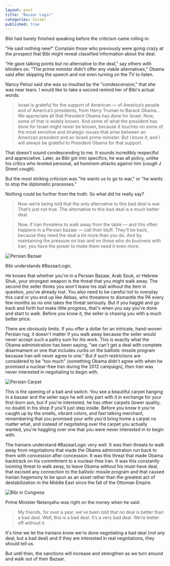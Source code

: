 ```yaml
---
layout: post
title: "Bazaar Logic"
categories: Israel
published: true
---
```


Bibi had barely finished speaking before the criticism came rolling in:

"He said nothing new!" Complain those who previously were going crazy at the prospect that Bibi might reveal classified information about the deal.

"He gave talking points but no alternative to the deal," say others with blinders on. "The prime minister didn't offer any viable alternatives," Obama said after skipping the speech and not even turning on the TV to listen.

Nancy Pelosi said she was so insulted by the "condescension," that she was near tears. I would like to take a second remind her of Bibi's actual words:

>Israel is grateful for the support of American — of America’s people and of America’s presidents, from Harry Truman to Barack Obama... We appreciate all that President Obama has done for Israel. Now, some of that is widely known. And some of what the president has done for Israel might never be known, because it touches on some of the most sensitive and strategic issues that arise between an American president and an Israeli prime minister. But I know it, and I will always be grateful to President Obama for that support.

That doesn't sound condescending to me. It sounds incredibly respectful and appreciative. Later, as Bibi got into specifics, he was all policy, unlike his critics who leveled personal, ad hominem attacks against him (*cough* J Street *cough*).

But the most striking criticism was "he wants us to go to war," or "he wants to stop the diplomatic processes."

Nothing could be further from the truth. So what did he really say?

>Now we’re being told that the only alternative to this bad deal is war. That’s just not true. The alternative to this bad deal is a much better deal.

>Now, if Iran threatens to walk away from the table — and this often happens in a Persian bazaar — call their bluff. They’ll be back, because they need the deal a lot more than you do. And by maintaining the pressure on Iran and on those who do business with Iran, you have the power to make them need it even more.

![Persian Bazaar](https://i.imgur.com/NV0siIR.jpg)

Bibi understands #BazaarLogic.

He knows that whether you're in a Persian Bazaar, Arab Souk, or Hebrew Shuk, your strongest weapon is the threat that you might walk away. The second the seller thinks you won't leave his stall without the item in question, you've already lost. You also need to be careful not to overplay this card or you end up like Abbas, who threatens to dismantle the PA every few months so no one takes the threat seriously. But if you haggle and go back and forth but make little progress, that's when you say you're done and start to walk. Before you know it, the seller is chasing you with a much better price.

There are obviously limits. If you offer a dollar for an intricate, hand-woven Persian rug, it doesn't matter if you walk away because the seller would never accept such a paltry sum for his work. This is exactly what the Obama administration has been saying, "we can't get a deal with complete disarmament or one that includes curbs on the ballistic missile program because Iran will never agree to one." But if such restrictions are considered to be "too much" (something Obama didn't agree with when he promised a nuclear-free Iran during the 2012 campaign), then Iran was never interested in negotiating to begin with.

![Persian Carpet](https://i.imgur.com/EcOrSKs.jpg)

This is the opening of a bait and switch. You see a beautiful carpet hanging in a bazaar and the seller says he will only part with it in exchange for your first-born son, but if you're interested, he has other carpets (lower quality, no doubt) in his shop if you'll just step inside. Before you know it you're caught up by the smells, vibrant colors, and fast talking merchant, remembering that you promised your wife you'd bring home a carpet no matter what, and instead of negotiating over the carpet you actually wanted, you're haggling over one that you were never interested in to begin with.

The Iranians understand #BazaarLogic very well. It was their threats to walk away from negotiations that made the Obama administration run back to them with concession after concession. It was this threat that made Obama backtrack on his commitment to a nuclear-free Iran. It was this constantly looming threat to walk away, to leave Obama without his must-have deal, that excised any connection to the ballistic missile program and that caused Iranian hegemony to be spun as an asset rather than the greatest act of destabilization in the Middle East since the fall of the Ottoman Empire.

![Bibi in Congress](https://i.imgur.com/DNfOq7H.png)

Prime Minister Netanyahu was right on the money when he said:

>My friends, for over a year, we’ve been told that no deal is better than a bad deal. Well, this is a bad deal. It’s a very bad deal. We’re better off without it.

It's time we let the Iranians know we're done negotiating a bad deal (not any deal, but a bad deal) and if they are interested in real negotiations, they should tell us.

But until then, the sanctions will increase and strengthen as we turn around and walk out of their Bazaar.